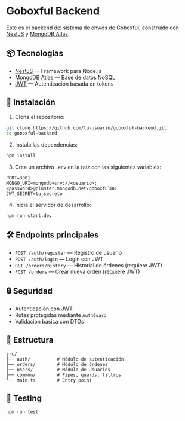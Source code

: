 # Goboxful Backend

Este es el backend del sistema de envíos de Goboxful, construido con [NestJS](https://nestjs.com/) y [MongoDB Atlas](https://www.mongodb.com/atlas).

## 📦 Tecnologías

- [NestJS](https://nestjs.com/) — Framework para Node.js
- [MongoDB Atlas](https://www.mongodb.com/atlas) — Base de datos NoSQL
- [JWT](https://jwt.io/) — Autenticación basada en tokens

## 🚀 Instalación

1. Clona el repositorio:

```bash
git clone https://github.com/tu-usuario/goboxful-backend.git
cd goboxful-backend
```

2. Instala las dependencias:

```bash
npm install
```

3. Crea un archivo `.env` en la raíz con las siguientes variables:

```
PORT=3001
MONGO_URI=mongodb+srv://<usuario>:<password>@cluster.mongodb.net/goboxfulDB
JWT_SECRET=tu_secreto
```

4. Inicia el servidor de desarrollo:

```bash
npm run start:dev
```

## 🛠 Endpoints principales

- `POST /auth/register` — Registro de usuario
- `POST /auth/login` — Login con JWT
- `GET /orders/history` — Historial de órdenes (requiere JWT)
- `POST /orders` — Crear nueva orden (requiere JWT)

## 🔒 Seguridad

- Autenticación con JWT
- Rutas protegidas mediante `AuthGuard`
- Validación básica con DTOs

## 📁 Estructura

```
src/
├── auth/          # Módulo de autenticación
├── orders/        # Módulo de órdenes
├── users/         # Módulo de usuarios
├── common/        # Pipes, guards, filtros
└── main.ts        # Entry point
```


## 🧪 Testing

```bash
npm run test
```


